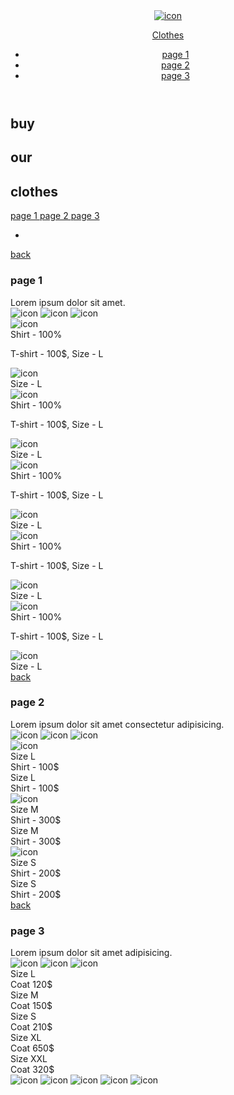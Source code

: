 <!DOCTYPE html>
<html lang="en">
<head>
   <meta charset="UTF-8">
   <meta http-equiv="X-UA-Compatible" content="IE=edge">
   <meta name="viewport" content="width=device-width, initial-scale=1.0">
   <link rel="stylesheet" href="css/style.css">
   <title>Self 17</title>
</head>
<body>
   <div class="wrapper">
      <section id="page0" class="page0">
         <header class="header">
            <a id="logo_link" href="#" class="logo_link">
               <img src="img/logo.png" alt="icon"><p>Clothes</p>
            </a>
            <nav class="nav">
               <ul class="menu_list">
                  <li class="menu_item">
                     <a onclick="show1()" class="men_link" href="#">
                        page 1
                     </a>
                  </li>
                  <li class="menu_item">
                     <a onclick="show2()" class="men_link" href="#">
                        page 2
                     </a>
                  </li>
                  <li class="menu_item">
                     <a onclick="show3()" class="men_link" href="#">
                        page 3
                     </a>
                  </li>
               </ul>
            </nav>
            <div onclick="menu()" class="menu">
               <div class="header_menu"><span></span></div>
            </div>
         </header>
         <div id="header_content" class="header_content">
            <h1 class="word">
               buy
            </h1>
            <h1 class="word">
               our
            </h1>
            <h1 class="word">
               clothes
            </h1>
         </div>
         <aside id="sidebar" class="sidebar">
            <div onclick="menu0()" class="btn1">
               <div class="close1"></div>
            </div>
            <div class="aside_links">
               <a onclick="show1()" id="link_page" href="#" class="link_page">
                  page 1
               </a>
               <a onclick="show2()" id="link_page" href="#" class="link_page">
                  page 2
               </a>
               <a onclick="show3()" id="link_page" href="#" class="link_page">
                  page 3
               </a>
            </div>
         </aside>
         <div id="square" class="square">
            <ul>
               <li></li>
            </ul>
         </div>
      </section>
      <section id="page1" class="page1">
         <div class="bac">
            <a onclick="back1()" href="#">back</a>
         </div>
         <h3 id="title" class="title">page 1</h3>
         <div id="text1" class="text1">
            <div class="text">
               <article class="text_next">
                  Lorem ipsum dolor sit amet.
               </article>
               <div class="img_content">
                  <img src="img/shirt1.png" alt="icon">
                  <img src="img/shirt1.png" alt="icon">
                  <img src="img/shirt1.png" alt="icon">
               </div>
            </div>
         </div>
         <div id="page1_items" class="page1_items">
            <div onclick="posa1()" id="page1_item1" class="page1_item">
               <img class="page1_item_img" src="img/shir11.png" alt="icon">
               <div id="text211" class="text21">
                  Shirt - 100%
               </div>
               <div id="item1_text1" class="item1_text">
                  <p class="item1_text1">T-shirt - 100$<span class="item1_text2 item1_text21">, Size - L</span></p>
               </div>
               <div id="img11" class="img1">
                  <div class="img">
                     <img src="img/shir11.png" alt="icon">
                  </div>
                  <div class="text4">
                     Size - L
                  </div>
               </div>
            </div>
            <div onclick="posa3()" id="page1_item2" class="page1_item">
               <img class="page1_item_img" src="img/shir12.png" alt="icon">
               <div id="text212" class="text21">
                  Shirt - 100%
               </div>
               <div id="item1_text2" class="item1_text">
                  <p class="item1_text1">T-shirt - 100$<span class="item1_text2 item1_text22">, Size - L</span></p>
               </div>
               <div id="img12" class="img1">
                  <div class="img">
                     <img src="img/shir12.png" alt="icon">
                  </div>
                  <div class="text4">
                     Size - L
                  </div>
               </div>
            </div>
            <div onclick="posa2()" id="page1_item3" class="page1_item">
               <img class="page1_item_img" src="img/shir13.png" alt="icon">
               <div id="text213" class="text21">
                  Shirt - 100%
               </div>
               <div id="item1_text3" class="item1_text">
                  <p class="item1_text1">T-shirt - 100$<span class="item1_text2 item1_text23">, Size - L</span></p>
               </div>
               <div id="img13" class="img1">
                  <div class="img">
                     <img src="img/shir13.png" alt="icon">
                  </div>
                  <div class="text4">
                     Size - L
                  </div>
               </div>
            </div>
            <div onclick="posa4()" id="page1_item4" class="page1_item">
               <img class="page1_item_img" src="img/shir14.png" alt="icon">
               <div id="text214" class="text21">
                  Shirt - 100%
               </div>
               <div id="item1_text4" class="item1_text">
                  <p class="item1_text1">T-shirt - 100$<span class="item1_text2 item1_text24">, Size - L</span></p>
               </div>
               <div id="img14" class="img1">
                  <div class="img">
                     <img src="img/shir14.png" alt="icon">
                  </div>
                  <div class="text4">
                     Size - L
                  </div>
               </div>
            </div>
            <div onclick="posa5()" id="page1_item5" class="page1_item">
               <img class="page1_item_img" src="img/shir15.png" alt="icon">
               <div id="text215" class="text21">
                  Shirt - 100%
               </div>
               <div id="item1_text5" class="item1_text">
                  <p class="item1_text1">T-shirt - 100$<span class="item1_text2 item1_text25">, Size - L</span></p>
               </div>
               <div id="img15" class="img1">
                  <div class="img">
                     <img src="img/shir15.png" alt="icon">
                  </div>
                  <div class="text4">
                     Size - L
                  </div>
               </div>
            </div>
         </div>
      </section>
      <section id="page2" class="page2">
         <div class="bac">
            <a onclick="back2()" href="#">back</a>
         </div>
         <h3 id="title1" class="title">page 2</h3>
         <div id="text11" class="text1">
            <div class="text">
               <article class="text_next">
                  Lorem ipsum dolor sit amet consectetur adipisicing.
               </article>
               <div class="img_content">
                  <img src="img/s1.png" alt="icon">
                  <img src="img/s1.png" alt="icon">
                  <img src="img/s1.png" alt="icon">
               </div>
            </div>
         </div>
         <div id="page2_items" class="page2_items">
            <div class="page2_item page2_item1">
               <img class="img2 img21" src="img/im21.png" alt="icon">
               <article class="article">Size L<br><span>Shirt - 100$</span></article>
               <article class="article2 article21">Size L<br><span>Shirt - 100$</span></article>
            </div>
            <div class="page2_item page2_item2">
               <img class="img2 img22" src="img/im22.png" alt="icon">
               <article class="article">Size M<br><span>Shirt - 300$</span></article>
               <article class="article2 article22">Size M<br><span>Shirt - 300$</span></article>
            </div>
            <div class="page2_item page2_item3">
               <img class="img2 img23" src="img/im23.png" alt="icon">
               <article class="article">Size S<br><span>Shirt - 200$</span></article>
               <article class="article2 article23">Size S<br><span>Shirt - 200$</span></article>
            </div>
         </div>
      </section>
      <section id="page3" class="page3">
         <div class="bac">
            <a onclick="back3()" href="#">back</a>
         </div>
         <h3 id="title2" class="title">page 3</h3>
         <div id="text12" class="text1">
            <div class="text">
               <article class="text_next">
                  Lorem ipsum dolor sit amet adipisicing.
               </article>
               <div class="img_content">
                  <img src="img/sh1.png" alt="icon">
                  <img src="img/sh1.png" alt="icon">
                  <img src="img/sh1.png" alt="icon">
               </div>
            </div>
         </div>
         <div id="page3_content" class="page3_content">
            <div class="page3_img">
               <article class="article3 article31 article30">Size L<br><span class="article300">Coat 120$</span></article>
               <article class="article3 article32 article30">Size M<br><span class="article300">Coat 150$</span></article>
               <article class="article3 article33 article30">Size S<br><span class="article300">Coat 210$</span></article>
               <article class="article3 article34 article30">Size XL<br><span class="article300">Coat 650$</span></article>
               <article class="article3 article35 article30">Size XXL<br><span class="article300">Coat 320$</span></article>
            </div>
            <div class="page3_items">
               <div class="page3_img_li">
                  <img src="img/pal1.png" alt="icon" class="img3 img31">
                  <img src="img/pal2.png" alt="icon" class="img3 img32">
                  <img src="img/pal3.png" alt="icon" class="img3 img33">
                  <img src="img/pal4.png" alt="icon" class="img3 img34">
                  <img src="img/pal5.png" alt="icon" class="img3 img35">
               </div>
            </div>
         </div>
      </section>
   </div>
   <script src="js/jquery-1.9.1.min.js"></script>
   <script src="js/main.js"></script>
</body>
</html>
